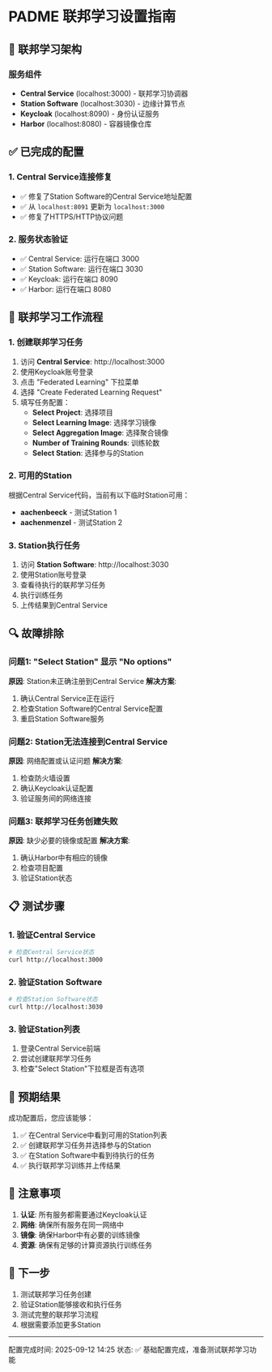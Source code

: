 # PADME 联邦学习设置指南

## 🎯 联邦学习架构

### 服务组件
- **Central Service** (localhost:3000) - 联邦学习协调器
- **Station Software** (localhost:3030) - 边缘计算节点
- **Keycloak** (localhost:8090) - 身份认证服务
- **Harbor** (localhost:8080) - 容器镜像仓库

## ✅ 已完成的配置

### 1. Central Service连接修复
- ✅ 修复了Station Software的Central Service地址配置
- ✅ 从 `localhost:8091` 更新为 `localhost:3000`
- ✅ 修复了HTTPS/HTTP协议问题

### 2. 服务状态验证
- ✅ Central Service: 运行在端口 3000
- ✅ Station Software: 运行在端口 3030
- ✅ Keycloak: 运行在端口 8090
- ✅ Harbor: 运行在端口 8080

## 🔧 联邦学习工作流程

### 1. 创建联邦学习任务
1. 访问 **Central Service**: http://localhost:3000
2. 使用Keycloak账号登录
3. 点击 "Federated Learning" 下拉菜单
4. 选择 "Create Federated Learning Request"
5. 填写任务配置：
   - **Select Project**: 选择项目
   - **Select Learning Image**: 选择学习镜像
   - **Select Aggregation Image**: 选择聚合镜像
   - **Number of Training Rounds**: 训练轮数
   - **Select Station**: 选择参与的Station

### 2. 可用的Station
根据Central Service代码，当前有以下临时Station可用：
- **aachenbeeck** - 测试Station 1
- **aachenmenzel** - 测试Station 2

### 3. Station执行任务
1. 访问 **Station Software**: http://localhost:3030
2. 使用Station账号登录
3. 查看待执行的联邦学习任务
4. 执行训练任务
5. 上传结果到Central Service

## 🔍 故障排除

### 问题1: "Select Station" 显示 "No options"
**原因**: Station未正确注册到Central Service
**解决方案**: 
1. 确认Central Service正在运行
2. 检查Station Software的Central Service配置
3. 重启Station Software服务

### 问题2: Station无法连接到Central Service
**原因**: 网络配置或认证问题
**解决方案**:
1. 检查防火墙设置
2. 确认Keycloak认证配置
3. 验证服务间的网络连接

### 问题3: 联邦学习任务创建失败
**原因**: 缺少必要的镜像或配置
**解决方案**:
1. 确认Harbor中有相应的镜像
2. 检查项目配置
3. 验证Station状态

## 📋 测试步骤

### 1. 验证Central Service
```bash
# 检查Central Service状态
curl http://localhost:3000
```

### 2. 验证Station Software
```bash
# 检查Station Software状态
curl http://localhost:3030
```

### 3. 验证Station列表
1. 登录Central Service前端
2. 尝试创建联邦学习任务
3. 检查"Select Station"下拉框是否有选项

## 🎉 预期结果

成功配置后，您应该能够：
1. ✅ 在Central Service中看到可用的Station列表
2. ✅ 创建联邦学习任务并选择参与的Station
3. ✅ 在Station Software中看到待执行的任务
4. ✅ 执行联邦学习训练并上传结果

## 📝 注意事项

1. **认证**: 所有服务都需要通过Keycloak认证
2. **网络**: 确保所有服务在同一网络中
3. **镜像**: 确保Harbor中有必要的训练镜像
4. **资源**: 确保有足够的计算资源执行训练任务

## 🔄 下一步

1. 测试联邦学习任务创建
2. 验证Station能够接收和执行任务
3. 测试完整的联邦学习流程
4. 根据需要添加更多Station

---
配置完成时间: 2025-09-12 14:25
状态: ✅ 基础配置完成，准备测试联邦学习功能
